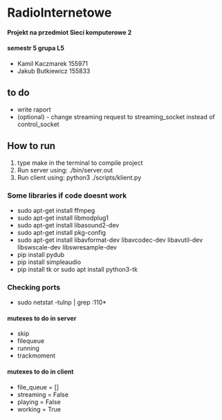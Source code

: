 # RadioInternetowe
#### Projekt na przedmiot Sieci komputerowe 2
#### semestr 5 grupa L5
- Kamil Kaczmarek 155971
- Jakub Butkiewicz 155833


## to do
 - write raport
 - (optional) - change streaming request to streaming_socket instead of control_socket



## How to run
1. type make in the terminal to compile project
2. Run server using: ./bin/server.out
3. Run client using: python3 ./scripts/klient.py
   
### Some libraries if code doesnt work
- sudo apt-get install ffmpeg
- sudo apt-get install libmodplug1
- sudo apt-get install libasound2-dev
- sudo apt-get install pkg-config
- sudo apt-get install libavformat-dev libavcodec-dev libavutil-dev libswscale-dev libswresample-dev
- pip install pydub 
- pip install simpleaudio
- pip install tk or sudo apt install python3-tk

### Checking ports
 - sudo netstat -tulnp | grep :110*

#### mutexes to do in server
- skip
- filequeue
- running
- trackmoment

#### mutexes to do in client
- file_queue = []
- streaming = False
- playing = False
- working = True


